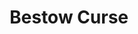 ---
title: "Bestow Curse"
permalink: /spells/bestow-curse/
tags:
  - Spell
available_for:
  - Bard
  - Cleric
  - Wizard
level: "3rd Level"
school: "Necromancy"
range: "Touch"
comp:
  - V
  - S
duration: "Up to 1 minute"
concentration: true
attack: "WIS Save"
description: |
  You touch a creature, and that creature must succeed on a wisdom saving throw or become cursed for the duration of the spell. When you cast this spell, choose the nature of the curse from the following options:

  - Choose one ability score. While cursed, the target has disadvantage on ability checks and saving throws made with that ability score.

  - While cursed, the target has disadvantage on attack rolls against you.

  - While cursed, the target must make a wisdom saving throw at the start of each of its turns. If it fails, it wastes its action that turn doing nothing.

  - While the target is cursed, your attacks and spells deal an extra 1d8 necrotic damage to the target.

  A remove curse spell ends this effect. At the DM's option, you may choose an alternative curse effect, but it should be no more powerful than those described above. The DM has final say on such a curse's effect.

  **At higher levels.** If you cast this spell using a spell slot of 4th level or higher, the duration is concentration, up to 10 minutes. If you use a spell slot of 5th level or higher, the duration is 8 hours. If you use a spell slot of 7th level or higher, the duration is 24 hours. If you use a 9th level spell slot, the spell lasts until it is dispelled. Using a spell slot of 5th level or higher grants a duration that doesn't require concentration.
excerpt: "You touch a creature, and that creature must succeed on a wisdom saving throw or become cursed for the duration of the spell."
source: "Basic Rules"
---